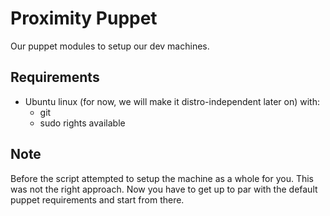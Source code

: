 Proximity Puppet
================

Our puppet modules to setup our dev machines.

Requirements
------------
- Ubuntu linux (for now, we will make it distro-independent later on) with:
  - git
  - sudo rights available

Note
----
Before the script attempted to setup the machine as a whole for you.
This was not the right approach. Now you have to get up to par with the default
puppet requirements and start from there.
